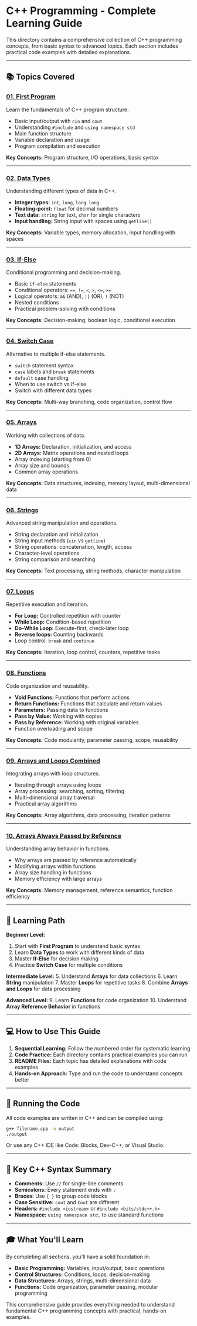 # C++ Programming - Complete Learning Guide

This directory contains a comprehensive collection of C++ programming concepts, from basic syntax to advanced topics. Each section includes practical code examples with detailed explanations.

---

## 📚 Topics Covered

### [01. First Program](01.FirstProgram/)

Learn the fundamentals of C++ program structure.

- Basic input/output with `cin` and `cout`
- Understanding `#include` and `using namespace std`
- Main function structure
- Variable declaration and usage
- Program compilation and execution

**Key Concepts:** Program structure, I/O operations, basic syntax

---

### [02. Data Types](02.dataTypes/)

Understanding different types of data in C++.

- **Integer types:** `int`, `long`, `long long`
- **Floating-point:** `float` for decimal numbers
- **Text data:** `string` for text, `char` for single characters
- **Input handling:** String input with spaces using `getline()`

**Key Concepts:** Variable types, memory allocation, input handling with spaces

---

### [03. If-Else](03.ifElse/)

Conditional programming and decision-making.

- Basic `if-else` statements
- Conditional operators: `==`, `!=`, `<`, `>`, `<=`, `>=`
- Logical operators: `&&` (AND), `||` (OR), `!` (NOT)
- Nested conditions
- Practical problem-solving with conditions

**Key Concepts:** Decision-making, boolean logic, conditional execution

---

### [04. Switch Case](04.switchCase/)

Alternative to multiple if-else statements.

- `switch` statement syntax
- `case` labels and `break` statements
- `default` case handling
- When to use switch vs if-else
- Switch with different data types

**Key Concepts:** Multi-way branching, code organization, control flow

---

### [05. Arrays](05.array/)

Working with collections of data.

- **1D Arrays:** Declaration, initialization, and access
- **2D Arrays:** Matrix operations and nested loops
- Array indexing (starting from 0)
- Array size and bounds
- Common array operations

**Key Concepts:** Data structures, indexing, memory layout, multi-dimensional data

---

### [06. Strings](06.string/)

Advanced string manipulation and operations.

- String declaration and initialization
- String input methods (`cin` vs `getline`)
- String operations: concatenation, length, access
- Character-level operations
- String comparison and searching

**Key Concepts:** Text processing, string methods, character manipulation

---

### [07. Loops](07.loop/)

Repetitive execution and iteration.

- **For Loop:** Controlled repetition with counter
- **While Loop:** Condition-based repetition
- **Do-While Loop:** Execute-first, check-later loop
- **Reverse loops:** Counting backwards
- Loop control: `break` and `continue`

**Key Concepts:** Iteration, loop control, counters, repetitive tasks

---

### [08. Functions](08.functions/)

Code organization and reusability.

- **Void Functions:** Functions that perform actions
- **Return Functions:** Functions that calculate and return values
- **Parameters:** Passing data to functions
- **Pass by Value:** Working with copies
- **Pass by Reference:** Working with original variables
- Function overloading and scope

**Key Concepts:** Code modularity, parameter passing, scope, reusability

---

### [09. Arrays and Loops Combined](09.arrayAndLoopCombined/)

Integrating arrays with loop structures.

- Iterating through arrays using loops
- Array processing: searching, sorting, filtering
- Multi-dimensional array traversal
- Practical array algorithms

**Key Concepts:** Array algorithms, data processing, iteration patterns

---

### [10. Arrays Always Passed by Reference](10.arrayAlwaysBeingPassedByReferenceInFunctions/)

Understanding array behavior in functions.

- Why arrays are passed by reference automatically
- Modifying arrays within functions
- Array size handling in functions
- Memory efficiency with large arrays

**Key Concepts:** Memory management, reference semantics, function efficiency

---

## 🎯 Learning Path

**Beginner Level:**

1. Start with **First Program** to understand basic syntax
2. Learn **Data Types** to work with different kinds of data
3. Master **If-Else** for decision making
4. Practice **Switch Case** for multiple conditions

**Intermediate Level:** 5. Understand **Arrays** for data collections 6. Learn **String** manipulation 7. Master **Loops** for repetitive tasks 8. Combine **Arrays and Loops** for data processing

**Advanced Level:** 9. Learn **Functions** for code organization 10. Understand **Array Reference Behavior** in functions

---

## 💻 How to Use This Guide

1. **Sequential Learning:** Follow the numbered order for systematic learning
2. **Code Practice:** Each directory contains practical examples you can run
3. **README Files:** Each topic has detailed explanations with code examples
4. **Hands-on Approach:** Type and run the code to understand concepts better

---

## 🔧 Running the Code

All code examples are written in C++ and can be compiled using:

```bash
g++ filename.cpp -o output
./output
```

Or use any C++ IDE like Code::Blocks, Dev-C++, or Visual Studio.

---

## 📖 Key C++ Syntax Summary

- **Comments:** Use `//` for single-line comments
- **Semicolons:** Every statement ends with `;`
- **Braces:** Use `{ }` to group code blocks
- **Case Sensitive:** `cout` and `Cout` are different
- **Headers:** `#include <iostream>` or `#include <bits/stdc++.h>`
- **Namespace:** `using namespace std;` to use standard functions

---

## 🎓 What You'll Learn

By completing all sections, you'll have a solid foundation in:

- **Basic Programming:** Variables, input/output, basic operations
- **Control Structures:** Conditions, loops, decision-making
- **Data Structures:** Arrays, strings, multi-dimensional data
- **Functions:** Code organization, parameter passing, modular programming

This comprehensive guide provides everything needed to understand fundamental C++ programming concepts with practical, hands-on examples.
